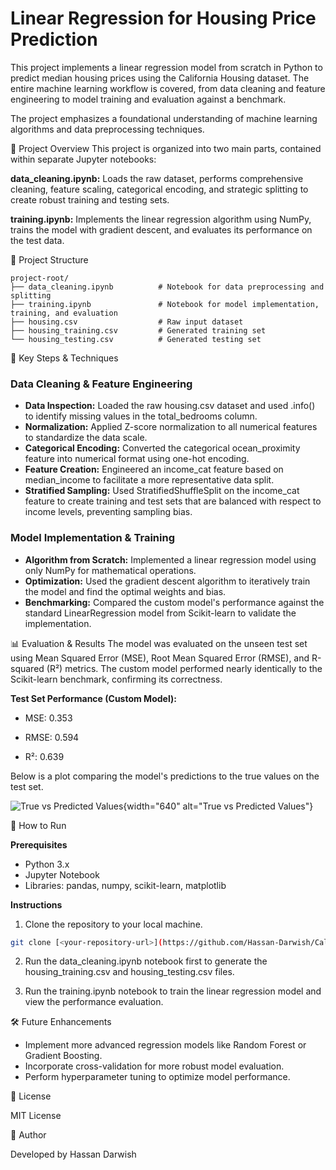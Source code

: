 # Linear Regression for Housing Price Prediction

This project implements a linear regression model from scratch in Python to predict median housing prices using the California Housing dataset. The entire machine learning workflow is covered, from data cleaning and feature engineering to model training and evaluation against a benchmark.

The project emphasizes a foundational understanding of machine learning algorithms and data preprocessing techniques.

📌 Project Overview
This project is organized into two main parts, contained within separate Jupyter notebooks:

**data_cleaning.ipynb:** Loads the raw dataset, performs comprehensive cleaning, feature scaling, categorical encoding, and strategic splitting to create robust training and testing sets.

**training.ipynb:** Implements the linear regression algorithm using NumPy, trains the model with gradient descent, and evaluates its performance on the test data.

📂 Project Structure

```plaintext
project-root/
├── data_cleaning.ipynb          # Notebook for data preprocessing and splitting
├── training.ipynb               # Notebook for model implementation, training, and evaluation
├── housing.csv                  # Raw input dataset
├── housing_training.csv         # Generated training set
└── housing_testing.csv          # Generated testing set
```

🎯 Key Steps & Techniques

### Data Cleaning & Feature Engineering

* **Data Inspection:** Loaded the raw housing.csv dataset and used .info() to identify missing values in the total_bedrooms column.
* **Normalization:** Applied Z-score normalization to all numerical features to standardize the data scale.
* **Categorical Encoding:** Converted the categorical ocean_proximity feature into numerical format using one-hot encoding.
* **Feature Creation:** Engineered an income_cat feature based on median_income to facilitate a more representative data split.
* **Stratified Sampling:** Used StratifiedShuffleSplit on the income_cat feature to create training and test sets that are balanced with respect to income levels, preventing sampling bias.

### Model Implementation & Training

* **Algorithm from Scratch:** Implemented a linear regression model using only NumPy for mathematical operations.
* **Optimization:** Used the gradient descent algorithm to iteratively train the model and find the optimal weights and bias.
* **Benchmarking:** Compared the custom model's performance against the standard LinearRegression model from Scikit-learn to validate the implementation.

📊 Evaluation & Results
The model was evaluated on the unseen test set using Mean Squared Error (MSE), Root Mean Squared Error (RMSE), and R-squared (R²) metrics. The custom model performed nearly identically to the Scikit-learn benchmark, confirming its correctness.

**Test Set Performance (Custom Model):**

* MSE: 0.353

* RMSE: 0.594

* R²: 0.639

Below is a plot comparing the model's predictions to the true values on the test set.

![True vs Predicted Values](<img width="565" height="453" alt="image" src="https://github.com/user-attachments/assets/094fa508-26a8-4499-b38a-b45f51c4501d" />
){width="640" alt="True vs Predicted Values"}

🚀 How to Run

**Prerequisites**

* Python 3.x
* Jupyter Notebook
* Libraries: pandas, numpy, scikit-learn, matplotlib

**Instructions**

1. Clone the repository to your local machine.

```bash
git clone [<your-repository-url>](https://github.com/Hassan-Darwish/California-Housing-Price-Prediction-with-Linear-Regression)
```

2. Run the data_cleaning.ipynb notebook first to generate the housing_training.csv and housing_testing.csv files.

3. Run the training.ipynb notebook to train the linear regression model and view the performance evaluation.

🛠️ Future Enhancements

* Implement more advanced regression models like Random Forest or Gradient Boosting.
* Incorporate cross-validation for more robust model evaluation.
* Perform hyperparameter tuning to optimize model performance.

📜 License

MIT License

👤 Author

Developed by Hassan Darwish
